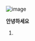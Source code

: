 ![image](https://github.com/programerSeo/programerSeo.github.io/assets/93699072/23e308c2-530b-4072-b6f6-b76504d91af5)


**안녕하세요**

1. 
